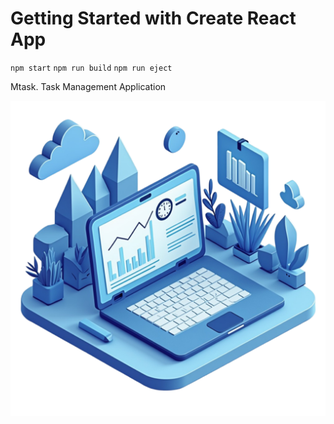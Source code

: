 # Getting Started with Create React App
 `npm start`
 `npm run build`
 `npm run eject`

Mtask. Task Management Application


![](/src/core/images/intro.png)